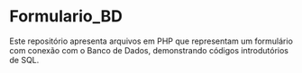 # Formulario_BD
Este repositório apresenta arquivos em PHP que representam um formulário com conexão com o Banco de Dados, demonstrando códigos introdutórios de SQL.
